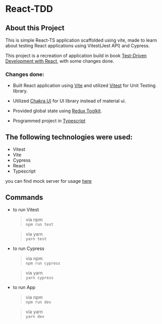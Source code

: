 # React-TDD

## About this Project

This is simple React-TS application scaffolded using vite, made to learn about testing React applications using Vitest(Jest API) and Cypress.

This project is a recreation of application build in book [Test-Driven Development with React](https://www.amazon.in/Test-Driven-Development-React-Apply-Applications/dp/1484269713), with some changes done.

### Changes done:

- Built React application using [Vite](https://vite.dev/) and utilized [Vitest](https://vitest.dev/) for Unit Testing library.

- Utilized [Chakra UI](https://chakra-ui.com/) for UI library instead of material ui.

- Provided global state using [Redux Toolkit](https://redux-toolkit.js.org/).

- Programmed project in [Typescript](https://www.typescriptlang.org/)

## The following technologies were used:

- Vitest
- Vite
- Cypress
- React
- Typescript

you can find mock server for usage [here](https://github.com/AbhishekRauthan/React-TDD-Mock-Server)

## Commands

- to run Vitest

  > via npm
  > <br/> `npm run test`

  > via yarn
  > <br/> `yarn test`

- to run Cypress

  > via npm
  > <br/> `npm run cypress`

  > via yarn
  > <br/> `yarn cypress`

- to run App

  > via npm
  > <br/> `npm run dev`

  > via yarn
  > <br/> `yarn dev`
